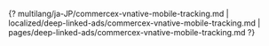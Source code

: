 {? multilang/ja-JP/commercex-vnative-mobile-tracking.md | localized/deep-linked-ads/commercex-vnative-mobile-tracking.md | pages/deep-linked-ads/commercex-vnative-mobile-tracking.md ?}
